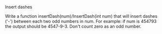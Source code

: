 Insert dashes

Write a function insertDash(num)/InsertDash(int num) that will insert dashes ('-') between each two odd
numbers in num. For example: if num is 454793 the output should be 4547-9-3. Don't count zero as an odd number.

